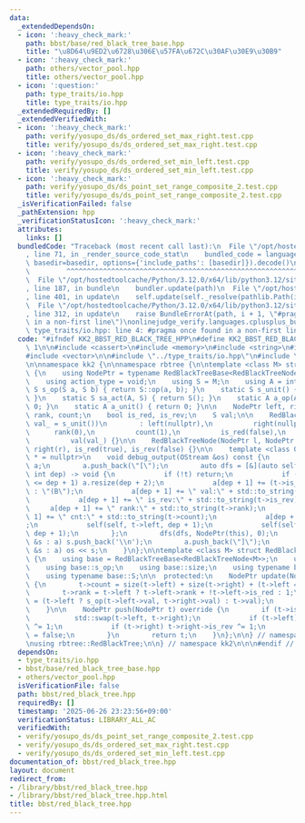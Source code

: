 ```yaml
---
data:
  _extendedDependsOn:
  - icon: ':heavy_check_mark:'
    path: bbst/base/red_black_tree_base.hpp
    title: "\u8D64\u9ED2\u6728\u306E\u57FA\u672C\u30AF\u30E9\u30B9"
  - icon: ':heavy_check_mark:'
    path: others/vector_pool.hpp
    title: others/vector_pool.hpp
  - icon: ':question:'
    path: type_traits/io.hpp
    title: type_traits/io.hpp
  _extendedRequiredBy: []
  _extendedVerifiedWith:
  - icon: ':heavy_check_mark:'
    path: verify/yosupo_ds/ds_ordered_set_max_right.test.cpp
    title: verify/yosupo_ds/ds_ordered_set_max_right.test.cpp
  - icon: ':heavy_check_mark:'
    path: verify/yosupo_ds/ds_ordered_set_min_left.test.cpp
    title: verify/yosupo_ds/ds_ordered_set_min_left.test.cpp
  - icon: ':heavy_check_mark:'
    path: verify/yosupo_ds/ds_point_set_range_composite_2.test.cpp
    title: verify/yosupo_ds/ds_point_set_range_composite_2.test.cpp
  _isVerificationFailed: false
  _pathExtension: hpp
  _verificationStatusIcon: ':heavy_check_mark:'
  attributes:
    links: []
  bundledCode: "Traceback (most recent call last):\n  File \"/opt/hostedtoolcache/Python/3.12.0/x64/lib/python3.12/site-packages/onlinejudge_verify/documentation/build.py\"\
    , line 71, in _render_source_code_stat\n    bundled_code = language.bundle(stat.path,\
    \ basedir=basedir, options={'include_paths': [basedir]}).decode()\n          \
    \         ^^^^^^^^^^^^^^^^^^^^^^^^^^^^^^^^^^^^^^^^^^^^^^^^^^^^^^^^^^^^^^^^^^^^^^^^^^^^^^^^^\n\
    \  File \"/opt/hostedtoolcache/Python/3.12.0/x64/lib/python3.12/site-packages/onlinejudge_verify/languages/cplusplus.py\"\
    , line 187, in bundle\n    bundler.update(path)\n  File \"/opt/hostedtoolcache/Python/3.12.0/x64/lib/python3.12/site-packages/onlinejudge_verify/languages/cplusplus_bundle.py\"\
    , line 401, in update\n    self.update(self._resolve(pathlib.Path(included), included_from=path))\n\
    \  File \"/opt/hostedtoolcache/Python/3.12.0/x64/lib/python3.12/site-packages/onlinejudge_verify/languages/cplusplus_bundle.py\"\
    , line 312, in update\n    raise BundleErrorAt(path, i + 1, \"#pragma once found\
    \ in a non-first line\")\nonlinejudge_verify.languages.cplusplus_bundle.BundleErrorAt:\
    \ type_traits/io.hpp: line 4: #pragma once found in a non-first line\n"
  code: "#ifndef KK2_BBST_RED_BLACK_TREE_HPP\n#define KK2_BBST_RED_BLACK_TREE_HPP\
    \ 1\n\n#include <cassert>\n#include <memory>\n#include <string>\n#include <utility>\n\
    #include <vector>\n\n#include \"../type_traits/io.hpp\"\n#include \"base/red_black_tree_base.hpp\"\
    \n\nnamespace kk2 {\n\nnamespace rbtree {\n\ntemplate <class M> struct RedBlackTreeNode\
    \ {\n    using NodePtr = typename RedBlackTreeBase<RedBlackTreeNode>::NodePtr;\n\
    \    using action_type = void;\n    using S = M;\n    using A = int;\n    static\
    \ S s_op(S a, S b) { return S::op(a, b); }\n    static S s_unit() { return S::unit();\
    \ }\n    static S sa_act(A, S) { return S(); }\n    static A a_op(A, A) { return\
    \ 0; }\n    static A a_unit() { return 0; }\n\n    NodePtr left, right;\n    int\
    \ rank, count;\n    bool is_red, is_rev;\n    S val;\n\n    RedBlackTreeNode(S\
    \ val_ = s_unit())\n        : left(nullptr),\n          right(nullptr),\n    \
    \      rank(0),\n          count(1),\n          is_red(false),\n          is_rev(false),\n\
    \          val(val_) {}\n\n    RedBlackTreeNode(NodePtr l, NodePtr r) : left(l),\
    \ right(r), is_red(true), is_rev(false) {}\n\n    template <class OStream, is_ostream_t<OStream>\
    \ * = nullptr>\n    void debug_output(OStream &os) const {\n        std::vector<std::string>\
    \ a;\n        a.push_back(\"[\");\n        auto dfs = [&](auto self, NodePtr t,\
    \ int dep) -> void {\n            if (!t) return;\n            if ((int)a.size()\
    \ <= dep + 1) a.resize(dep + 2);\n            a[dep + 1] += (t->is_red ? \"(R\"\
    \ : \"(B\");\n            a[dep + 1] += \" val:\" + std::to_string(t->val);\n\
    \            a[dep + 1] += \" is_rev:\" + std::to_string(t->is_rev);\n       \
    \     a[dep + 1] += \" rank:\" + std::to_string(t->rank);\n            a[dep +\
    \ 1] += \" cnt:\" + std::to_string(t->count);\n            a[dep + 1] += \") \"\
    ;\n            self(self, t->left, dep + 1);\n            self(self, t->right,\
    \ dep + 1);\n        };\n        dfs(dfs, NodePtr(this), 0);\n        for (auto\
    \ &s : a) s.push_back('\\n');\n        a.push_back(\"]\");\n        for (auto\
    \ &s : a) os << s;\n    }\n};\n\ntemplate <class M> struct RedBlackTree : RedBlackTreeBase<RedBlackTreeNode<M>>\
    \ {\n    using base = RedBlackTreeBase<RedBlackTreeNode<M>>;\n    using base::RedBlackTreeBase;\n\
    \    using base::s_op;\n    using base::size;\n    using typename base::NodePtr;\n\
    \    using typename base::S;\n\n  protected:\n    NodePtr update(NodePtr t) override\
    \ {\n        t->count = size(t->left) + size(t->right) + (t->left == nullptr);\n\
    \        t->rank = t->left ? t->left->rank + !t->left->is_red : 1;\n        t->val\
    \ = (t->left ? s_op(t->left->val, t->right->val) : t->val);\n        return t;\n\
    \    }\n\n    NodePtr push(NodePtr t) override {\n        if (t->is_rev) {\n \
    \           std::swap(t->left, t->right);\n            if (t->left) t->left->is_rev\
    \ ^= 1;\n            if (t->right) t->right->is_rev ^= 1;\n            t->is_rev\
    \ = false;\n        }\n        return t;\n    }\n};\n\n} // namespace rbtree\n\
    \nusing rbtree::RedBlackTree;\n\n} // namespace kk2\n\n\n#endif // KK2_BBST_RED_BLACK_TREE_HPP\n"
  dependsOn:
  - type_traits/io.hpp
  - bbst/base/red_black_tree_base.hpp
  - others/vector_pool.hpp
  isVerificationFile: false
  path: bbst/red_black_tree.hpp
  requiredBy: []
  timestamp: '2025-06-26 23:23:56+09:00'
  verificationStatus: LIBRARY_ALL_AC
  verifiedWith:
  - verify/yosupo_ds/ds_point_set_range_composite_2.test.cpp
  - verify/yosupo_ds/ds_ordered_set_max_right.test.cpp
  - verify/yosupo_ds/ds_ordered_set_min_left.test.cpp
documentation_of: bbst/red_black_tree.hpp
layout: document
redirect_from:
- /library/bbst/red_black_tree.hpp
- /library/bbst/red_black_tree.hpp.html
title: bbst/red_black_tree.hpp
---
```

